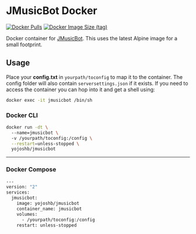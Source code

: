 # JMusicBot Docker
[![Docker Pulls](https://img.shields.io/docker/pulls/yojoshb/jmusicbot)](https://hub.docker.com/r/yojoshb/jmusicbot)
[![Docker Image Size (tag)](https://img.shields.io/docker/image-size/green/yojoshb/jmusicbot/latest)](https://hub.docker.com/r/yojoshb/jmusicbot)

Docker container for [JMusicBot](https://github.com/jagrosh/MusicBot). This uses the latest Alpine image for a small footprint.

## Usage
Place your **config.txt** in `yourpath/toconfig` to map it to the container. The config folder will also contain `serversettings.json` if it exists. If you need to access the container you can hop into it and get a shell using:

```bash
docker exec -it jmusicbot /bin/sh
```

### Docker CLI
```bash
docker run -dt \  
  --name=jmusicbot \  
  -v /yourpath/toconfig:/config \
  --restart=unless-stopped \
  yojoshb/jmusicbot
```
---
### Docker Compose

```bash
---
version: "2"
services:
  jmusicbot:
    image: yojoshb/jmusicbot
    container_name: jmusicbot
    volumes:
      - /yourpath/toconfig:/config
    restart: unless-stopped
```
